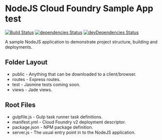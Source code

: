 NodeJS Cloud Foundry Sample App  test
===============================
[![Build Status](https://travis-ci.org/cgfrost/cf-sample-app-nodejs.svg?branch=master)](https://travis-ci.org/cgfrost/cf-sample-app-nodejs)
[![dependencies Status](https://david-dm.org/cgfrost/cf-sample-app-nodejs/status.png?theme=shields.io)](https://david-dm.org/cgfrost/cf-sample-app-nodejs#info=dependencies)
[![devDependencies Status](https://david-dm.org/cgfrost/cf-sample-app-nodejs/dev-status.png?theme=shields.io)](https://david-dm.org/cgfrost/cf-sample-app-nodejs#info=devDependencies)

A sample NodeJS application to demonstrate project structure, building and deployments.

Folder Layout
-------------

* public - Anything that can be downloaded to a client/browser.
* routes - Express routes.
* test - Jasmine tests coming soon.
* views - Jade views.

Root Files
----------

* gulpfile.js - Gulp task runner task definitions.
* manifest.yml - Cloud Foundry v2 deployment descriptor.
* package.json - NPM package definition.
* server.js - The usual entry point in to the NodeJS application.
